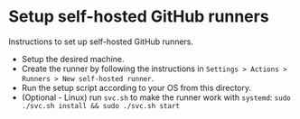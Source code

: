 # Setup self-hosted GitHub runners

Instructions to set up self-hosted GitHub runners.

- Setup the desired machine.
- Create the runner by following the instructions in `Settings > Actions > Runners > New self-hosted runner`.
- Run the setup script according to your OS from this directory.
- (Optional - Linux) run `svc.sh` to make the runner work with `systemd`: `sudo ./svc.sh install && sudo ./svc.sh start`
